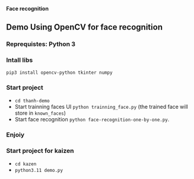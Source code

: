 **Face recognition**

## Demo Using OpenCV for face recognition

### Reprequistes: Python 3

### Intall libs

`pip3 install opencv-python tkinter numpy`

### Start project

- `cd thanh-demo`
- Start trainning faces UI `python trainning_face.py` (the trained face will store in `known_faces`)
- Start face recognition `python face-recognition-one-by-one.py`.

### Enjoiy

### Start project for kaizen

- `cd kazen`
- `python3.11 demo.py`
